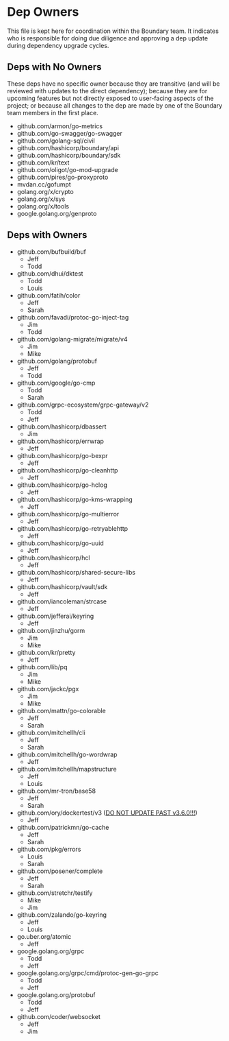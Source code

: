 # Dep Owners

This file is kept here for coordination within the Boundary team. It indicates
who is responsible for doing due diligence and approving a dep update during
dependency upgrade cycles.

## Deps with No Owners

These deps have no specific owner because they are transitive (and will be
reviewed with updates to the direct dependency); because they are for upcoming
features but not directly exposed to user-facing aspects of the project; or
because all changes to the dep are made by one of the Boundary team members in
the first place.

* github.com/armon/go-metrics
* github.com/go-swagger/go-swagger
* github.com/golang-sql/civil
* github.com/hashicorp/boundary/api
* github.com/hashicorp/boundary/sdk
* github.com/kr/text
* github.com/oligot/go-mod-upgrade
* github.com/pires/go-proxyproto
* mvdan.cc/gofumpt
* golang.org/x/crypto
* golang.org/x/sys
* golang.org/x/tools
* google.golang.org/genproto

## Deps with Owners

* github.com/bufbuild/buf
    * Jeff
    * Todd
* github.com/dhui/dktest
    * Todd
    * Louis
* github.com/fatih/color
    * Jeff
    * Sarah
* github.com/favadi/protoc-go-inject-tag
    * Jim
    * Todd
* github.com/golang-migrate/migrate/v4
    * Jim
    * Mike
* github.com/golang/protobuf
    * Jeff
    * Todd
* github.com/google/go-cmp
    * Todd
    * Sarah
* github.com/grpc-ecosystem/grpc-gateway/v2
    * Todd
    * Jeff
* github.com/hashicorp/dbassert
    * Jim
* github.com/hashicorp/errwrap
    * Jeff
* github.com/hashicorp/go-bexpr
    * Jeff
* github.com/hashicorp/go-cleanhttp
    * Jeff
* github.com/hashicorp/go-hclog
    * Jeff
* github.com/hashicorp/go-kms-wrapping
    * Jeff
* github.com/hashicorp/go-multierror
    * Jeff
* github.com/hashicorp/go-retryablehttp
    * Jeff
* github.com/hashicorp/go-uuid
    * Jeff
* github.com/hashicorp/hcl
    * Jeff
* github.com/hashicorp/shared-secure-libs
    * Jeff
* github.com/hashicorp/vault/sdk
    * Jeff
* github.com/iancoleman/strcase
    * Jeff
* github.com/jefferai/keyring
    * Jeff
* github.com/jinzhu/gorm
    * Jim
    * Mike
* github.com/kr/pretty
    * Jeff
* github.com/lib/pq
  * Jim
  * Mike
* github.com/jackc/pgx
    * Jim
    * Mike
* github.com/mattn/go-colorable
    * Jeff
    * Sarah
* github.com/mitchellh/cli
    * Jeff
    * Sarah
* github.com/mitchellh/go-wordwrap
    * Jeff
* github.com/mitchellh/mapstructure
    * Jeff
    * Louis
* github.com/mr-tron/base58
    * Jeff
    * Sarah
* github.com/ory/dockertest/v3 ([DO NOT UPDATE PAST v3.6.0!!!](https://github.com/ory/dockertest/issues/232))
    * Jeff
* github.com/patrickmn/go-cache
    * Jeff
    * Sarah
* github.com/pkg/errors
    * Louis
    * Sarah
* github.com/posener/complete
    * Jeff
    * Sarah
* github.com/stretchr/testify
    * Mike
    * Jim
* github.com/zalando/go-keyring
    * Jeff
    * Louis
* go.uber.org/atomic
    * Jeff
* google.golang.org/grpc
    * Todd
    * Jeff
* google.golang.org/grpc/cmd/protoc-gen-go-grpc
    * Todd
    * Jeff
* google.golang.org/protobuf
    * Todd
    * Jeff
* github.com/coder/websocket
    * Jeff
    * Jim
